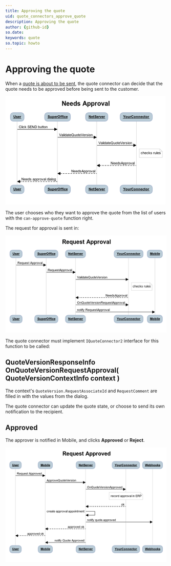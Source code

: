 ```yaml
---
title: Approving the quote
uid: quote_connectors_approve_quote
description: Approving the quote
author: {github-id}
so.date:
keywords: quote
so.topic: howto
---
```


# Approving the quote

When a [quote is about to be sent][1], the quote connector can decide that the quote needs to be approved before being sent to the customer.

![Quote needs approval before sending][img1]

The user chooses who they want to approve the quote from the list of users with the `can-approve-quote` function right.

The request for approval is sent in:

![Quote approval request][img2]

The quote connector must implement `IQuoteConnector2` interface for this function to be called:

## QuoteVersionResponseInfo OnQuoteVersionRequestApproval( QuoteVersionContextInfo context )

The context's `QuoteVersion.RequestAssociateId` and `RequestComment` are filled in with the values from the dialog.

The quote connector can update the quote state, or choose to send its own notification to the recipient.

## Approved

The approver is notified in Mobile, and clicks **Approved** or **Reject**.

![Quote is approved][img3]

<!-- Referenced links -->
[1]: send-quote.md

<!-- Referenced images -->
[img1]: media/needs-approval.png
[img2]: media/request-approval.png
[img3]: media/request-approved.png

